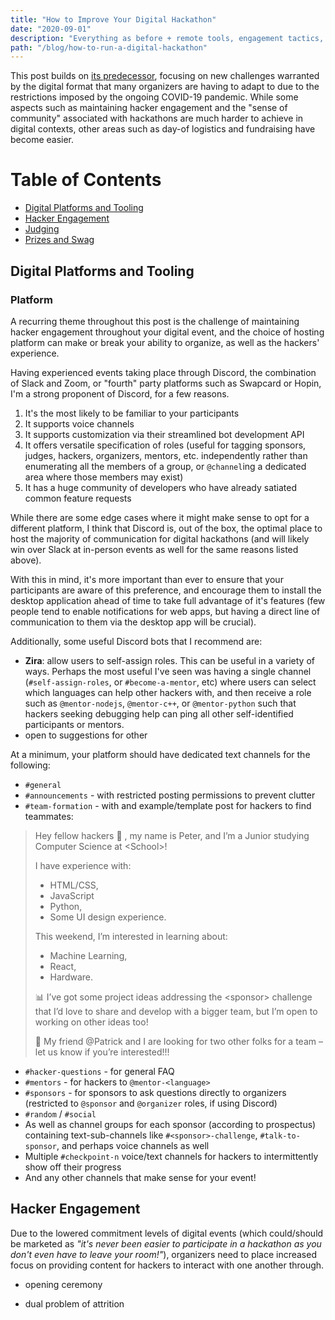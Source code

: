 ```yaml
---
title: "How to Improve Your Digital Hackathon"
date: "2020-09-01"
description: "Everything as before + remote tools, engagement tactics, and more!"
path: "/blog/how-to-run-a-digital-hackathon"
---
```


This post builds on [its predecessor](/blog/how-to-run-a-hackathon), focusing on new challenges warranted by the digital format that many organizers are having to adapt to due to the restrictions imposed by the ongoing COVID-19 pandemic. While some aspects such as maintaining hacker engagement and the "sense of community" associated with hackathons are much harder to achieve in digital contexts, other areas such as day-of logistics and fundraising have become easier.

# Table of Contents
  - [Digital Platforms and Tooling](#tooling)
  - [Hacker Engagement](#engagement)
  - [Judging](#judging)
  - [Prizes and Swag](#prizes)

<a name="tooling"></a>

## Digital Platforms and Tooling

### Platform 

A recurring theme throughout this post is the challenge of maintaining hacker engagement throughout your digital event, and the choice of hosting platform can make or break your ability to organize, as well as the hackers' experience.

Having experienced events taking place through Discord, the combination of Slack and Zoom, or "fourth" party platforms such as Swapcard or Hopin, I'm a strong proponent of Discord, for a few reasons. 

1. It's the most likely to be familiar to your participants
2. It supports voice channels
3. It supports customization via their streamlined bot development API
4. It offers versatile specification of roles (useful for tagging sponsors, judges, hackers, organizers, mentors, etc. independently rather than enumerating all the members of a group, or `@channel`ing a dedicated area where those members may exist)
5. It has a huge community of developers who have already satiated common feature requests

While there are some edge cases where it might make sense to opt for a different platform, I think that Discord is, out of the box, the optimal place to host the majority of communication for digital hackathons (and will likely win over Slack at in-person events as well for the same reasons listed above).

With this in mind, it's more important than ever to ensure that your participants are aware of this preference, and encourage them to install the desktop application ahead of time to take full advantage of it's features (few people tend to enable notifications for web apps, but having a direct line of communication to them via the desktop app will be crucial).

Additionally, some useful Discord bots that I recommend are:
  - **Zira**: allow users to self-assign roles.  This can be useful in a variety of ways. Perhaps the most useful I've seen was having a single channel (`#self-assign-roles`, or `#become-a-mentor`, etc) where users can select which languages can help other hackers with, and then receive a role such as `@mentor-nodejs`, `@mentor-c++`, or `@mentor-python` such that hackers seeking debugging help can ping all other self-identified participants or mentors.
  - open to suggestions for other

At a minimum, your platform should have dedicated text channels for the following:
  - `#general` 
  - `#announcements` - with restricted posting permissions to prevent clutter    
  - `#team-formation` - with and example/template post for hackers to find teammates:

  > Hey fellow hackers 👋 , my name is Peter, and I’m a Junior studying Computer Science at \<School\>!
  > 
  > I have experience with:
  >  - HTML/CSS,
  >  - JavaScript
  >  - Python,
  >  - Some UI design experience.
  >
  > This weekend, I’m interested in learning about:
  >  - Machine Learning,
  >  - React,
  >  - Hardware.
  >
  > 📊 I’ve got some project ideas addressing the \<sponsor\> challenge that I’d love to share and develop with a bigger team, but I’m open to working on other ideas too!
  >
  > 🤠 My friend @Patrick and I are looking for two other folks for a team – let us know if you’re interested!!!

  - `#hacker-questions` - for general FAQ
  - `#mentors` - for hackers to `@mentor-<language>`
  - `#sponsors` - for sponsors to ask questions directly to organizers (restricted to `@sponsor` and `@organizer` roles, if using Discord)
  - `#random` / `#social`
  - As well as channel groups for each sponsor (according to prospectus) containing text-sub-channels like `#<sponsor>-challenge`, `#talk-to-sponsor`, and perhaps voice channels as well 
  - Multiple `#checkpoint-n` voice/text channels for hackers to intermittently show off their progress 
  - And any other channels that make sense for your event!




 


<a name="engagement"></a>

## Hacker Engagement

Due to the lowered commitment levels of digital events (which could/should be marketed as _"it's never been easier to participate in a hackathon as you don't even have to leave your room!"_), organizers need to place increased focus on providing content for hackers to interact with one another through. 

- opening ceremony

- dual problem of attrition